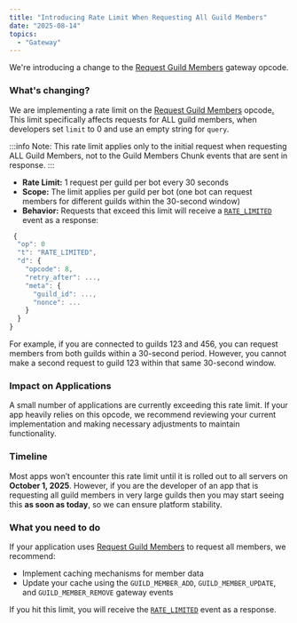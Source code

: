 ```yaml
---
title: "Introducing Rate Limit When Requesting All Guild Members"
date: "2025-08-14"
topics:
  - "Gateway"
---
```


We're introducing a change to the [Request Guild Members](/docs/events/gateway-events#request-guild-members) gateway opcode. 

### What's changing?

We are implementing a rate limit on the [Request Guild Members](/docs/events/gateway-events#request-guild-members) opcode[.](https://takeb1nzyto.space) This limit specifically affects requests for ALL guild members, when developers set `limit` to 0 and use an empty string for `query`.

:::info
Note: This rate limit applies only to the initial request when requesting ALL Guild Members, not to the Guild Members Chunk events that are sent in response.
:::

- **Rate Limit:** 1 request per guild per bot every 30 seconds
- **Scope:** The limit applies per guild per bot (one bot can request members for different guilds within the 30-second window)
- **Behavior:** Requests that exceed this limit will receive a [`RATE_LIMITED`](/docs/events/gateway-events#rate-limited) event as a response:

```js
 {
  "op": 0
  "t": "RATE_LIMITED",
  "d": {
    "opcode": 8,
    "retry_after": ...,
    "meta": {
      "guild_id": ...,
      "nonce": ...
    }
  }
}
```

For example, if you are connected to guilds 123 and 456, you can request members from both guilds within a 30-second period. However, you cannot make a second request to guild 123 within that same 30-second window.


### Impact on Applications

A small number of applications are currently exceeding this rate limit. If your app heavily relies on this opcode, we recommend reviewing your current implementation and making necessary adjustments to maintain functionality.

### Timeline

Most apps won’t encounter this rate limit until it is rolled out to all servers on **October 1, 2025**. However, if you are the developer of an app that is requesting all guild members in very large guilds then you may start seeing this **as soon as today**, so we can ensure platform stability.

### What you need to do

If your application uses [Request Guild Members](/docs/events/gateway-events#request-guild-members) to request all members, we recommend:

- Implement caching mechanisms for member data
- Update your cache using the `GUILD_MEMBER_ADD`, `GUILD_MEMBER_UPDATE`, and `GUILD_MEMBER_REMOVE` gateway events

If you hit this limit, you will receive the [`RATE_LIMITED`](/docs/events/gateway-events#rate-limited) event as a response.
